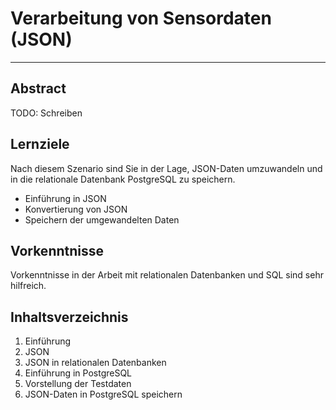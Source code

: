# Verarbeitung von Sensordaten (JSON)

---

## Abstract

TODO: Schreiben

## Lernziele

Nach diesem Szenario sind Sie in der Lage, JSON-Daten umzuwandeln und in die relationale Datenbank PostgreSQL zu speichern.

-   Einführung in JSON
-   Konvertierung von JSON
-   Speichern der umgewandelten Daten

## Vorkenntnisse

Vorkenntnisse in der Arbeit mit relationalen Datenbanken und SQL sind sehr hilfreich.

## Inhaltsverzeichnis

1. Einführung
2. JSON
3. JSON in relationalen Datenbanken
4. Einführung in PostgreSQL
5. Vorstellung der Testdaten
6. JSON-Daten in PostgreSQL speichern
